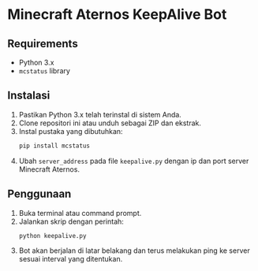 # Minecraft Aternos KeepAlive Bot

## Requirements
- Python 3.x
- `mcstatus` library

## Instalasi
1. Pastikan Python 3.x telah terinstal di sistem Anda.
2. Clone repositori ini atau unduh sebagai ZIP dan ekstrak.
3. Instal pustaka yang dibutuhkan:
    ```bash
    pip install mcstatus
    ```
4. Ubah `server_address` pada file `keepalive.py` dengan ip dan port server Minecraft Aternos.

## Penggunaan
1. Buka terminal atau command prompt.
2. Jalankan skrip dengan perintah:
    ```bash
    python keepalive.py
    ```
3. Bot akan berjalan di latar belakang dan terus melakukan ping ke server sesuai interval yang ditentukan.